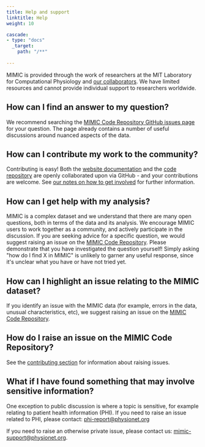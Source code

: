 ```yaml
---
title: Help and support
linktitle: Help
weight: 10

cascade:
- type: "docs"
  _target:
    path: "/**"
  
---
```


MIMIC is provided through the work of researchers at the MIT Laboratory for Computational Physiology and [our collaborators](/docs/about/acknowledgments/). We have limited resources and cannot provide individual support to researchers worldwide.

## How can I find an answer to my question?

We recommend searching the [MIMIC Code Repository GitHub issues page](https://github.com/MIT-LCP/mimic-code/issues) for your question.
The page already contains a number of useful discussions around nuanced aspects of the data.

## How can I contribute my work to the community?

Contributing is easy!
Both the [website documentation](https://github.com/MIT-LCP/mimic-website/) and the [code repository](https://github.com/MIT-LCP/mimic-code/) are openly collaborated upon via GitHub - and your contributions are welcome.
See [our notes on how to get involved](/docs/community/contributing/) for further information.

## How can I get help with my analysis?

MIMIC is a complex dataset and we understand that there are many open questions, both in terms of the data and its analysis.
We encourage MIMIC users to work together as a community, and actively participate in the discussion.
If you are seeking advice for a specific question, we would suggest raising an issue on the [MIMIC Code Repository](https://github.com/MIT-LCP/mimic-code/issues).
Please demonstrate that you have investigated the question yourself! Simply asking "how do I find X in MIMIC" is unlikely to garner any useful response, since it's unclear what you have or have not tried yet.

## How can I highlight an issue relating to the MIMIC dataset?

If you identify an issue with the MIMIC data (for example, errors in the data, unusual characteristics, etc), we suggest raising an issue on the [MIMIC Code Repository](https://github.com/MIT-LCP/mimic-code/issues).

## How do I raise an issue on the MIMIC Code Repository?

See the [contributing section](/iii/community/contributing/) for information about raising issues.

## What if I have found something that may involve sensitive information?

One exception to public discussion is where a topic is sensitive, for example relating to patient health information (PHI).
If you need to raise an issue related to PHI, please contact: [phi-report@physionet.org](mailto:phi-report@physionet.org)

If you need to raise an otherwise private issue, please contact us: [mimic-support@physionet.org](mailto:mimic-support@physionet.org).
